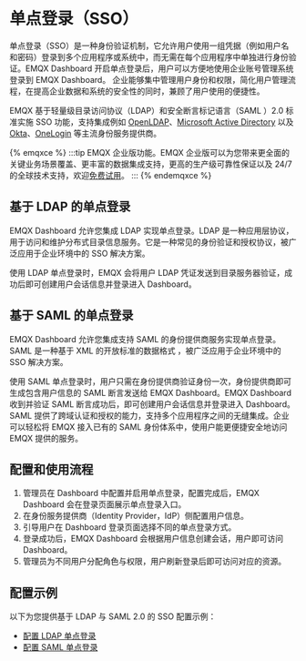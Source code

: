 # 单点登录（SSO）

单点登录（SSO）是一种身份验证机制，它允许用户使用一组凭据（例如用户名和密码）登录到多个应用程序或系统中，而无需在每个应用程序中单独进行身份验证。EMQX Dashboard 开启单点登录后，用户可以方便地使用企业账号管理系统登录到 EMQX Dashboard。 企业能够集中管理用户身份和权限，简化用户管理流程，在提高企业数据和系统的安全性的同时，兼顾了用户使用的便捷性。

EMQX 基于轻量级目录访问协议（LDAP）和安全断言标记语言（SAML ）2.0 标准实施 SSO 功能，支持集成例如 [OpenLDAP](https://www.openldap.org/)、[Microsoft Active Directory](https://azure.microsoft.com/en-in/products/active-directory) 以及 [Okta](https://www.okta.com/)、[OneLogin](https://www.onelogin.com/) 等主流身份服务提供商。

{% emqxce %}
:::tip
EMQX 企业版功能。EMQX 企业版可以为您带来更全面的关键业务场景覆盖、更丰富的数据集成支持，更高的生产级可靠性保证以及 24/7 的全球技术支持，欢迎[免费试用](https://www.emqx.com/zh/try?product=enterprise)。
:::
{% endemqxce %}

## 基于 LDAP 的单点登录

EMQX Dashboard 允许您集成 LDAP 实现单点登录。LDAP 是一种应用层协议，用于访问和维护分布式目录信息服务。它是一种常见的身份验证和授权协议，被广泛应用于企业环境中的 SSO 解决方案。

使用 LDAP 单点登录时，EMQX 会将用户 LDAP 凭证发送到目录服务器验证，成功后即可创建用户会话信息并登录进入 Dashboard。

## 基于 SAML 的单点登录

EMQX Dashboard 允许您集成支持 SAML 的身份提供商服务实现单点登录。SAML 是一种基于 XML 的开放标准的数据格式 ，被广泛应用于企业环境中的 SSO 解决方案。

使用 SAML 单点登录时，用户只需在身份提供商验证身份一次，身份提供商即可生成包含用户信息的 SAML 断言发送给 EMQX Dashboard。EMQX Dashboard 收到并验证 SAML 断言成功后，即可创建用户会话信息并登录进入 Dashboard。SAML 提供了跨域认证和授权的能力，支持多个应用程序之间的无缝集成。企业可以轻松将 EMQX 接入已有的 SAML 身份体系中，使用户能更便捷安全地访问 EMQX 提供的服务。

## 配置和使用流程

1. 管理员在 Dashboard 中配置并启用单点登录，配置完成后，EMQX Dashboard 会在登录页面展示单点登录入口。
2. 在身份服务提供商（Identity Provider，IdP）侧配置用户信息。
3. 引导用户在 Dashboard 登录页面选择不同的单点登录方式。
4. 登录成功后，EMQX Dashboard 会根据用户信息创建会话，用户即可访问 Dashboard。
5. 管理员为不同用户分配角色与权限，用户刷新登录后即可访问对应的资源。

## 配置示例

以下为您提供基于 LDAP 与 SAML 2.0 的 SSO 配置示例：

- [配置 LDAP 单点登录](./sso-ldap.md)
- [配置 SAML 单点登录](./sso-saml.md)
